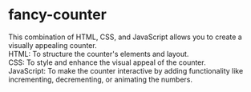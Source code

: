 # fancy-counter

This combination of HTML, CSS, and JavaScript allows you to create a visually appealing counter.<br>
HTML: To structure the counter's elements and layout.<br>
CSS: To style and enhance the visual appeal of the counter.<br>
JavaScript: To make the counter interactive by adding functionality like incrementing, decrementing, or animating the numbers.
